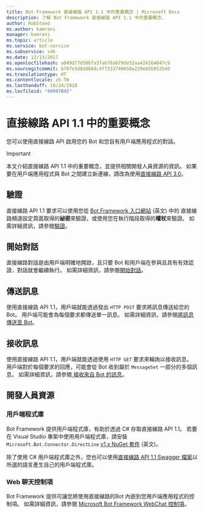 ```yaml
---
title: Bot Framework 直接線路 API 1.1 中的重要概念 | Microsoft Docs
description: 了解 Bot Framework 直接線路 API 1.1 中的重要概念。
author: RobStand
ms.author: kamrani
manager: kamrani
ms.topic: article
ms.service: bot-service
ms.subservice: sdk
ms.date: 12/13/2017
ms.openlocfilehash: a049d77d506fa3fa678a079de52aa424264847c9
ms.sourcegitcommit: b78fe3d8dd604c4f7233740658a229e85b8535dd
ms.translationtype: HT
ms.contentlocale: zh-TW
ms.lasthandoff: 10/24/2018
ms.locfileid: "49997045"
---
```

# <a name="key-concepts-in-direct-line-api-11"></a>直接線路 API 1.1 中的重要概念

您可以使用直接線路 API 啟用您的 Bot 和您自有用戶端應用程式的對話。 

> [!IMPORTANT]
> 本文介紹直接線路 API 1.1 中的重要概念，並提供相關開發人員資源的資訊。 如果要在用戶端應用程式與 Bot 之間建立新連線，請改為使用[直接線路 API 3.0](bot-framework-rest-direct-line-3-0-concepts.md)。

## <a name="authentication"></a>驗證

直接線路 API 1.1 要求可以使用您從 <a href="https://dev.botframework.com/" target="_blank">Bot Framework 入口網站</a> \(英文\) 中的 直接線路頻道設定頁面取得的**祕密**來驗證，或使用您在執行階段取得的**權杖**來驗證。  如需詳細資訊，請參閱[驗證](bot-framework-rest-direct-line-1-1-authentication.md)。

## <a name="starting-a-conversation"></a>開始對話

直接線路對話是由用戶端明確地開啟，且只要 Bot 和用戶端在參與且具有有效認證，對話就會繼續執行。 如需詳細資訊，請參閱[開始對話](bot-framework-rest-direct-line-1-1-start-conversation.md)。

## <a name="sending-messages"></a>傳送訊息

使用直接線路 API 1.1，用戶端就能透過發出 `HTTP POST` 要求將訊息傳送給您的 Bot。 用戶端可能會為每個要求都傳送單一訊息。 如需詳細資訊，請參閱[將訊息傳送至 Bot](bot-framework-rest-direct-line-1-1-send-message.md)。

## <a name="receiving-messages"></a>接收訊息

使用直接線路 API 1.1，用戶端就能透過使用 `HTTP GET` 要求來輪詢以接收訊息。 用戶端對於每個要求的回應，可能會從 Bot 收到屬於 `MessageSet` 一部分的多個訊息。 如需詳細資訊，請參閱[ 接收來自 Bot 的訊息](bot-framework-rest-direct-line-1-1-receive-messages.md)。

## <a name="developer-resources"></a>開發人員資源

### <a name="client-library"></a>用戶端程式庫

Bot Framework 提供用戶端程式庫，有助於透過 C# 存取直接線路 API 1.1。 若要在 Visual Studio 專案中使用用戶端程式庫，請安裝 `Microsoft.Bot.Connector.DirectLine` <a href="https://www.nuget.org/packages/Microsoft.Bot.Connector.DirectLine/1.1.1" target="_blank">v1.x NuGet 套件</a> \(英文\)。 

除了使用 C# 用戶端程式庫之外，您也可以使用<a href="https://docs.botframework.com/en-us/restapi/directline/swagger.json" target="_blank">直接線路 API 1.1 Swagger 檔案</a>以所選的語言產生自己的用戶端程式庫。

### <a name="web-chat-control"></a>Web 聊天控制項 

Bot Framework 提供可讓您將使用直接線路的Bot 內嵌到您用戶端應用程式的控制項。 如需詳細資訊，請參閱 <a href="https://github.com/Microsoft/BotFramework-WebChat" target="_blank">Microsoft Bot Framework WebChat 控制項</a>。
